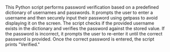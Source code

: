 This Python script performs password verification based on a predefined dictionary of usernames and passwords. It prompts the user to enter a username and then securely input their password using getpass to avoid displaying it on the screen. The script checks if the provided username exists in the dictionary and verifies the password against the stored value. If the password is incorrect, it prompts the user to re-enter it until the correct password is provided. Once the correct password is entered, the script prints "Verified."
